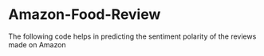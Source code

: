 # Amazon-Food-Review

The following code helps in predicting the sentiment polarity of the reviews made on Amazon
